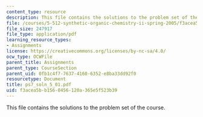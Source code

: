 ```yaml
---
content_type: resource
description: This file contains the solutions to the problem set of the course.
file: /courses/5-512-synthetic-organic-chemistry-ii-spring-2005/f3acea5bb1560456120a365e5f523b39_ps7_soln_5_01.pdf
file_size: 247917
file_type: application/pdf
learning_resource_types:
- Assignments
license: https://creativecommons.org/licenses/by-nc-sa/4.0/
ocw_type: OCWFile
parent_title: Assignments
parent_type: CourseSection
parent_uid: 0fb1c4f7-7637-4160-6352-e8ba33dd92f0
resourcetype: Document
title: ps7_soln_5_01.pdf
uid: f3acea5b-b156-0456-120a-365e5f523b39
---
```

This file contains the solutions to the problem set of the course.